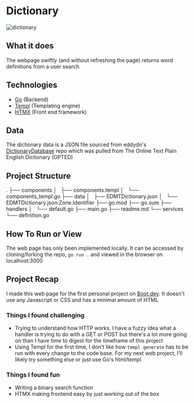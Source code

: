 # Dictionary

![dictionary](/dictionary/screenshots/Screenshot2.png)

## What it does 
The webpage swiftly (and without refreshing the page) returns word definitions from a user search

## Technologies

- [Go](https://go.dev/) (Backend)
- [Templ](https://templ.guide/) (Templating engine)
- [HTMX](https://htmx.org/) (Front end framework)

## Data

The dictionary data is a JSON file sourced from eddydn's [DictionaryDatabase](https://github.com/eddydn/DictionaryDatabase) repo which was pulled from The Online Text Plain English Dictionary (OPTED)

## Project Structure

.
├── components
│   ├── components.templ
│   └── components_templ.go
├── data
│   ├── EDMTDictionary.json
│   └── EDMTDictionary.json:Zone.Identifier
├── go.mod
├── go.sum
├── handlers
│   └── default.go
├── main.go
├── readme.md
└── services
    └── definition.go

## How To Run or View

The web page has only been implemented locally. It can be accessed by cloning/forking the repo, `go run .` and viewed in the browser on localhost:3000 

## Project Recap
I made this web page for the first personal project on [Boot.dev](http://boot.dev). It doesn't use any Javascript or CSS and has a minimal amount of HTML

### Things I found challenging

- Trying to understand how HTTP works. I have a fuzzy idea what a handler is trying to do with a GET or POST but there's a lot more going on than I have time to digest for the timeframe of this project
- Using Templ for the first time, I don't like how `templ generate` has to be run with every change to the code base. For my next web project, I'll likely try something else or just use Go's html/templ

### Things I found fun

- Writing a binary search function
- HTMX making frontend easy by just working out of the box

